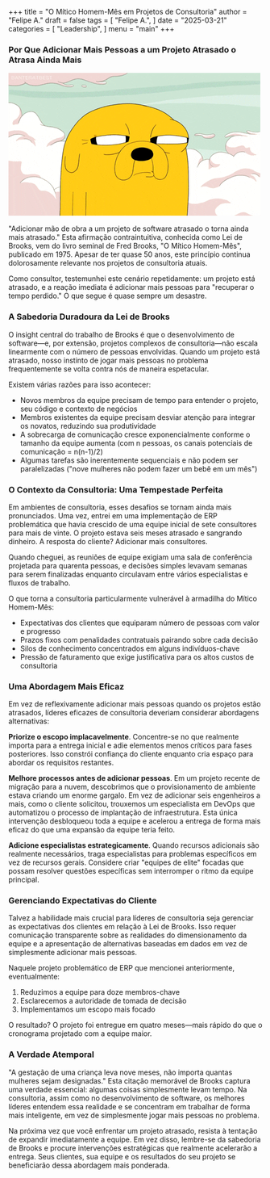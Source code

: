 +++
title = "O Mítico Homem-Mês em Projetos de Consultoria"
author = "Felipe A."
draft = false
tags = [
    "Felipe A.",
]
date = "2025-03-21"
categories = [
    "Leadership",
]
menu = "main"
+++

### Por Que Adicionar Mais Pessoas a um Projeto Atrasado o Atrasa Ainda Mais

![mythical man month](/images/jake.gif)

"Adicionar mão de obra a um projeto de software atrasado o torna ainda mais atrasado." Esta afirmação contraintuitiva, conhecida como Lei de Brooks, vem do livro seminal de Fred Brooks, "O Mítico Homem-Mês", publicado em 1975. Apesar de ter quase 50 anos, este princípio continua dolorosamente relevante nos projetos de consultoria atuais.

Como consultor, testemunhei este cenário repetidamente: um projeto está atrasado, e a reação imediata é adicionar mais pessoas para "recuperar o tempo perdido." O que segue é quase sempre um desastre.

### A Sabedoria Duradoura da Lei de Brooks

O insight central do trabalho de Brooks é que o desenvolvimento de software—e, por extensão, projetos complexos de consultoria—não escala linearmente com o número de pessoas envolvidas. Quando um projeto está atrasado, nosso instinto de jogar mais pessoas no problema frequentemente se volta contra nós de maneira espetacular.

Existem várias razões para isso acontecer:

- Novos membros da equipe precisam de tempo para entender o projeto, seu código e contexto de negócios
- Membros existentes da equipe precisam desviar atenção para integrar os novatos, reduzindo sua produtividade
- A sobrecarga de comunicação cresce exponencialmente conforme o tamanho da equipe aumenta (com n pessoas, os canais potenciais de comunicação = n(n-1)/2)
- Algumas tarefas são inerentemente sequenciais e não podem ser paralelizadas ("nove mulheres não podem fazer um bebê em um mês")

### O Contexto da Consultoria: Uma Tempestade Perfeita

Em ambientes de consultoria, esses desafios se tornam ainda mais pronunciados. Uma vez, entrei em uma implementação de ERP problemática que havia crescido de uma equipe inicial de sete consultores para mais de vinte. O projeto estava seis meses atrasado e sangrando dinheiro. A resposta do cliente? Adicionar mais consultores.

Quando cheguei, as reuniões de equipe exigiam uma sala de conferência projetada para quarenta pessoas, e decisões simples levavam semanas para serem finalizadas enquanto circulavam entre vários especialistas e fluxos de trabalho.

O que torna a consultoria particularmente vulnerável à armadilha do Mítico Homem-Mês:

- Expectativas dos clientes que equiparam número de pessoas com valor e progresso
- Prazos fixos com penalidades contratuais pairando sobre cada decisão
- Silos de conhecimento concentrados em alguns indivíduos-chave
- Pressão de faturamento que exige justificativa para os altos custos de consultoria

### Uma Abordagem Mais Eficaz

Em vez de reflexivamente adicionar mais pessoas quando os projetos estão atrasados, líderes eficazes de consultoria deveriam considerar abordagens alternativas:

**Priorize o escopo implacavelmente**. Concentre-se no que realmente importa para a entrega inicial e adie elementos menos críticos para fases posteriores. Isso constrói confiança do cliente enquanto cria espaço para abordar os requisitos restantes.

**Melhore processos antes de adicionar pessoas**. Em um projeto recente de migração para a nuvem, descobrimos que o provisionamento de ambiente estava criando um enorme gargalo. Em vez de adicionar seis engenheiros a mais, como o cliente solicitou, trouxemos um especialista em DevOps que automatizou o processo de implantação de infraestrutura. Esta única intervenção desbloqueou toda a equipe e acelerou a entrega de forma mais eficaz do que uma expansão da equipe teria feito.

**Adicione especialistas estrategicamente**. Quando recursos adicionais são realmente necessários, traga especialistas para problemas específicos em vez de recursos gerais. Considere criar "equipes de elite" focadas que possam resolver questões específicas sem interromper o ritmo da equipe principal.

### Gerenciando Expectativas do Cliente

Talvez a habilidade mais crucial para líderes de consultoria seja gerenciar as expectativas dos clientes em relação à Lei de Brooks. Isso requer comunicação transparente sobre as realidades do dimensionamento da equipe e a apresentação de alternativas baseadas em dados em vez de simplesmente adicionar mais pessoas.

Naquele projeto problemático de ERP que mencionei anteriormente, eventualmente:
1. Reduzimos a equipe para doze membros-chave
2. Esclarecemos a autoridade de tomada de decisão
3. Implementamos um escopo mais focado

O resultado? O projeto foi entregue em quatro meses—mais rápido do que o cronograma projetado com a equipe maior.

### A Verdade Atemporal

"A gestação de uma criança leva nove meses, não importa quantas mulheres sejam designadas." Esta citação memorável de Brooks captura uma verdade essencial: algumas coisas simplesmente levam tempo. Na consultoria, assim como no desenvolvimento de software, os melhores líderes entendem essa realidade e se concentram em trabalhar de forma mais inteligente, em vez de simplesmente jogar mais pessoas no problema.

Na próxima vez que você enfrentar um projeto atrasado, resista à tentação de expandir imediatamente a equipe. Em vez disso, lembre-se da sabedoria de Brooks e procure intervenções estratégicas que realmente acelerarão a entrega. Seus clientes, sua equipe e os resultados do seu projeto se beneficiarão dessa abordagem mais ponderada.
